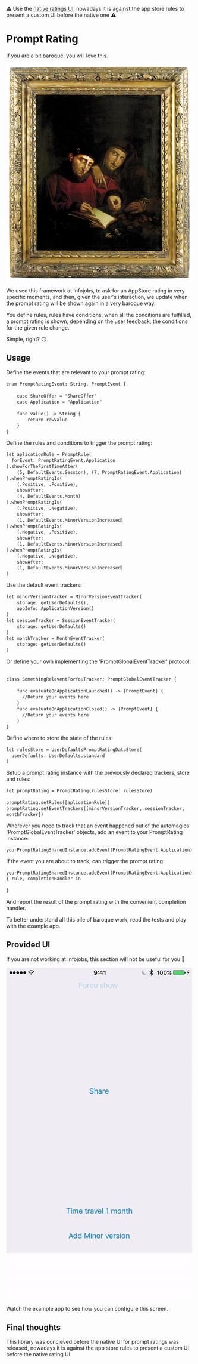 
⚠️ Use the [native ratings UI](https://developer.apple.com/app-store/ratings-and-reviews/), nowadays it is against the app store rules to present a custom UI before the native one ⚠️

# Prompt Rating

If you are a bit baroque, you will love this.

[![](Img/ElCuadroBarroco.jpg)](https://youtu.be/JBYg4fG7FQM)

We used this framework at Infojobs, to ask for an AppStore rating in very specific moments, and then, given the user's interaction, we update when the prompt rating will be shown again in a very baroque way.

You define rules, rules have conditions, when all the conditions are fulfilled, a prompt rating is shown, depending on the user feedback, the conditions for the given rule change.

Simple, right? 🙃

## Usage

Define the events that are relevant to your prompt rating:

```
enum PromptRatingEvent: String, PromptEvent {

    case ShareOffer = "ShareOffer"
    case Application = "Application"

    func value() -> String {
        return rawValue
    }
}
```

Define the rules and conditions to trigger the prompt rating:

```
let aplicationRule = PromptRule(
  forEvent: PromptRatingEvent.Application
).showForTheFirstTimeAfter(
    (5, DefaultEvents.Session), (7, PromptRatingEvent.Application)
).whenPromptRatingIs(
    (.Positive, .Positive),
    showAfter:
    (4, DefaultEvents.Month)
).whenPromptRatingIs(
    (.Positive, .Negative),
    showAfter:
    (1, DefaultEvents.MinorVersionIncreased)
).whenPromptRatingIs(
    (.Negative, .Positive),
    showAfter:
    (1, DefaultEvents.MinorVersionIncreased)
).whenPromptRatingIs(
    (.Negative, .Negative),
    showAfter:
    (1, DefaultEvents.MinorVersionIncreased)
)

```

Use the default event trackers:

```
let minorVersionTracker = MinorVersionEventTracker(
    storage: getUserDefaults(),
    appInfo: ApplicationVersion()
)
let sessionTracker = SessionEventTracker(
    storage: getUserDefaults()
)
let monthTracker = MonthEventTracker(
    storage: getUserDefaults()
)
```

Or define your own implementing the 'PromptGlobalEventTracker' protocol:

```

class SomethingReleventForYouTracker: PromptGlobalEventTracker {

    func evaluateOnApplicationLaunched() -> [PromptEvent] {
      //Return your events here
    }
    func evaluateOnApplicationClosed() -> [PromptEvent] {
      //Return your events here
    }
}

```

Define where to store the state of the rules:

```
let rulesStore = UserDefaultsPromptRatingDataStore(
  userDefaults: UserDefaults.standard
)
```

Setup a prompt rating instance with the previously declared trackers, store and rules:

```
let promptRating = PromptRating(rulesStore: rulesStore)

promptRating.setRules([aplicationRule])
promptRating.setEventTrackers([minorVersionTracker, sessionTracker, monthTracker])

```

Wherever you need to track that an event happened out of the automagical 'PromptGlobalEventTracker' objects, add an event to your PromptRating instance:

```
yourPromptRatingSharedInstance.addEvent(PromptRatingEvent.Application)
```
If the event you are about to track, can trigger the prompt rating:
```
yourPromptRatingSharedInstance.addEvent(PromptRatingEvent.Application) { rule, completionHandler in

}
```
And report the result of the prompt rating with the convenient completion handler.

To better understand all this pile of baroque work, read the tests and play with the example app.
## Provided UI

If you are not working at Infojobs, this section will not be useful for you 🙂

![](Img/PromptDemo.gif)

Watch the example app to see how you can configure this screen.

## Final thoughts

This library was concieved before the native UI for prompt ratings was released, nowadays it is against the app store rules to present a custom UI before the native rating UI
[](https://developer.apple.com/app-store/ratings-and-reviews/)

